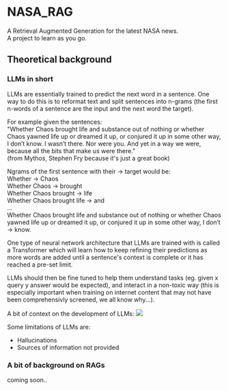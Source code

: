 # NASA_RAG
A Retrieval Augmented Generation for the latest NASA news.      
A project to learn as you go.     

## Theoretical background
### LLMs in short
LLMs are essentially trained to predict the next word in a sentence. 
One way to do this is to reformat text and split sentences into n-grams (the first n-words of a sentence are the input and the next word the target).

For example given the sentences:    
"Whether Chaos brought life and substance out of nothing or whether Chaos yawned life up or dreamed it up, or conjured it up in some other way, I don’t know.
I wasn’t there. Nor were you. And yet in a way we were, because all the bits that make us were there."      
(from Mythos, Stephen Fry because it's just a great book)

Ngrams of the first sentence with their -> target would be:      
Whether -> Chaos   
Whether Chaos -> brought   
Whether Chaos brought -> life    
Whether Chaos brought life -> and    
...     
Whether Chaos brought life and substance out of nothing or whether Chaos yawned life up or dreamed it up, or conjured it up in some other way, I don’t -> know.

One type of neural network architecture that LLMs are trained with is called a Transformer which will learn how to keep refining their predictions as more words are added until a sentence's context is complete or it has reached a pre-set limit. 

LLMs should then be fine tuned to help them understand tasks (eg. given x query y answer would be expected), and interact in a non-toxic way (this is especially important when training on internet content that may not have been comprehensivly screened, we all know why...).

A bit of context on the development of LLMs:
[<img src="https://miro.medium.com/v2/resize:fit:2000/format:webp/0*2FIDOD-IRWOqalw8">](https://medium.com/@thefrankfire/building-basic-intuition-for-large-language-models-llms-91f7ca92dfe7)


Some limitations of LLMs are:
- Hallucinations
- Sources of information not provided

### A bit of background on RAGs
coming soon..
